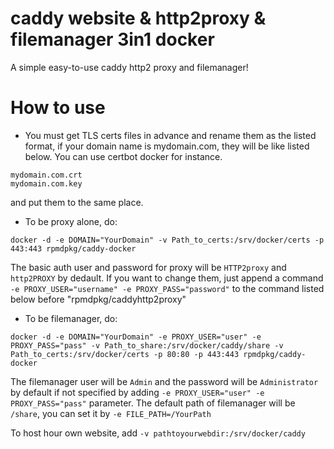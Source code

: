 # caddy website & http2proxy & filemanager 3in1 docker
A simple easy-to-use caddy http2 proxy and filemanager!

# How to use

- You must get TLS certs files in advance and rename them as the listed format, if your domain name is mydomain.com, they will be like listed below. You can use certbot docker for instance.
```
mydomain.com.crt
mydomain.com.key
```
and put them to the same place.

- To be proxy alone, do:

```
docker -d -e DOMAIN="YourDomain" -v Path_to_certs:/srv/docker/certs -p 443:443 rpmdpkg/caddy-docker
```
The basic auth user and password for proxy will be `HTTP2proxy` and `http2PROXY` by dedault. If you want to change them, just append a command `-e PROXY_USER="username" -e PROXY_PASS="password"` to the command listed below before  "rpmdpkg/caddyhttp2proxy"

- To be filemanager, do:

```
docker -d -e DOMAIN="YourDomain" -e PROXY_USER="user" -e PROXY_PASS="pass" -v Path_to_share:/srv/docker/caddy/share -v Path_to_certs:/srv/docker/certs -p 80:80 -p 443:443 rpmdpkg/caddy-docker
```

The filemanager user will be `Admin` and the password will be `Administrator` by default if not specified by adding `-e PROXY_USER="user" -e PROXY_PASS="pass"` parameter. The default path of filemanager will be `/share`, you can set it by `-e FILE_PATH=/YourPath`

To host hour own website, add `-v pathtoyourwebdir:/srv/docker/caddy`
